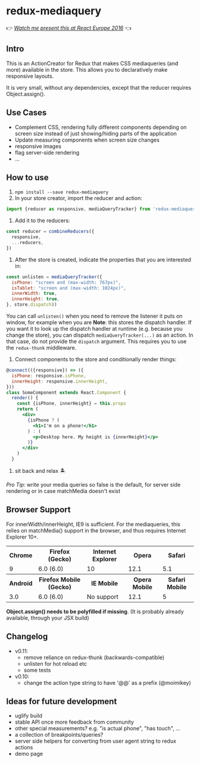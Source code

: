 redux-mediaquery
===

👉 *[Watch me present this at React Europe 2016](https://www.youtube.com/watch?v=dDclOQNlVKw)* 👈

Intro
---

This is an ActionCreator for Redux that makes CSS mediaqueries (and more) available in the store. This allows you to declaratively make responsive layouts.

It is very small, without any dependencies, except that the reducer requires Object.assign().

Use Cases
---

* Complement CSS, rendering fully different components depending on screen size instead of just showing/hiding parts of the application
* Update measuring components when screen size changes
* responsive images
* flag server-side rendering
* …

How to use
---

1. `npm install --save redux-mediaquery`
1. In your store creator, import the reducer and action:

  ```jsx
  import {reducer as responsive, mediaQueryTracker} from 'redux-mediaquery'
  ```
1. Add it to the reducers:

  ```jsx
  const reducer = combineReducers({
    responsive,
    ...reducers,
  })
  ```
1. After the store is created, indicate the properties that you are interested in:

  ```jsx
  const unlisten = mediaQueryTracker({
    isPhone: "screen and (max-width: 767px)",
    isTablet: "screen and (max-width: 1024px)",
    innerWidth: true,
    innerHeight: true,
  }, store.dispatch))
  ```

  You can call `unlisten()` when you need to remove the listener it puts on window, for example
  when you are 
  **Note**: this stores the dispatch handler. If you want it to look up the dispatch handler at runtime
  (e.g. because you change the store), you can dispatch `mediaQueryTracker(...)` as an action.
  In that case, do not provide the `dispatch` argument. This requires you to use the `redux-thunk` middleware.

1. Connect components to the store and conditionally render things:

  ```jsx
  @connect(({responsive}) => ({
    isPhone: responsive.isPhone,
    innerHeight: responsive.innerHeight,
  }))
  class SomeComponent extends React.Component {
    render() {
      const {isPhone, innerHeight} = this.props
      return (
        <div>
          {isPhone ? (
            <h1>I'm on a phone!</h1>
          ) : (
            <p>Desktop here. My height is {innerHeight}</p>
          )}
        </div>
      )
    }
  ```
1. sit back and relax 🏝

*Pro Tip*: write your media queries so false is the default, for server side rendering or in case matchMedia doesn't exist

Browser Support
---
For innerWidth/innerHeight, IE9 is sufficient. For the mediaqueries, this relies on matchMedia() support in the browser, and thus requires Internet Explorer 10+.

<table>
<tr><th>Chrome<th>Firefox (Gecko)<th>Internet Explorer<th>Opera<th>Safari
<tr><td>9<td>6.0 (6.0)<td>10<td>12.1<td>5.1
<tr><th>Android <th>Firefox Mobile (Gecko) <th>IE Mobile <th>Opera Mobile<th>Safari Mobile
<tr><td>3.0<td>6.0 (6.0)<td>No support<td>12.1<td>5
</table>

**Object.assign() needs to be polyfilled if missing**. (It is probably already available, through your JSX build)

Changelog
---

* v0.11:
  * remove reliance on redux-thunk (backwards-compatible)
  * unlisten for hot reload etc
  * some tests
* v0.10:
  * change the action type string to have '@@' as a prefix (@moimikey)

Ideas for future development
---

* uglify build
* stable API once more feedback from community
* other special measurements? e.g. "is actual phone", "has touch", …
* a collection of breakpoints/queries?
* server side helpers for converting from user agent string to redux actions
* demo page
